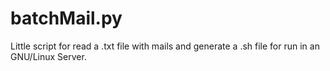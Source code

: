 # batchMail.py
Little script for read a .txt file with mails and generate a .sh file for run in an GNU/Linux Server.
